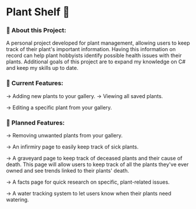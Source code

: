# Plant Shelf 🌱
### 🎍 About this Project:
A personal project developed for plant management, allowing users to keep track of their plant's important information. Having this information on record can help plant hobbyists identify possible health issues with their plants.
Additional goals of this project are to expand my knowledge on C# and keep my skills up to date.

### 🌿 Current Features:
-> Adding new plants to your gallery.
-> Viewing all saved plants.

-> Editing a specific plant from your gallery.

### 🌷 Planned Features:
-> Removing unwanted plants from your gallery.

-> An infirmiry page to easily keep track of sick plants.

-> A graveyard page to keep track of deceased plants and their cause of death. This page will allow users to keep track of all the plants they've ever owned and see trends linked to their plants' death.

-> A facts page for quick research on specific, plant-related issues.

-> A water tracking system to let users know when their plants need watering.
